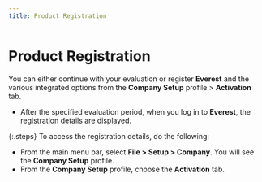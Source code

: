```yaml
---
title: Product Registration
---
```


# Product Registration


You can either continue with your evaluation or register **Everest**  and the various integrated options from the **Company 
 Setup** profile > **Activation**  tab.

- After the specified  evaluation period, when you log in to **Everest**,  the registration details are displayed.



{:.steps}
To access the registration details, do the following:

- From the main  menu bar, select **File &gt; Setup &gt; 
 Company**. You will see the **Company 
 Setup** profile.
- From the **Company Setup** profile, choose the **Activation**  tab.

